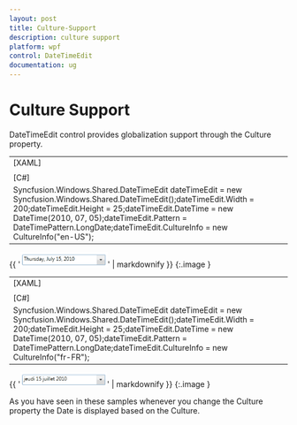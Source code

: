 ```yaml
---
layout: post
title: Culture-Support
description: culture support
platform: wpf
control: DateTimeEdit
documentation: ug
---
```


# Culture Support

DateTimeEdit control provides globalization support through the Culture property. 



<table>
<tr>
<td>
[XAML]</td></tr>
<tr>
<td>
<syncfusion:DateTimeEdit x:Name="dateTimeEdit" Height="25" Width="200"                          DateTime="07/15/2010" Pattern="LongDate" CultureInfo="en-US"/></td></tr>
<tr>
<td>
[C#]</td></tr>
<tr>
<td>
Syncfusion.Windows.Shared.DateTimeEdit dateTimeEdit = new                           Syncfusion.Windows.Shared.DateTimeEdit();dateTimeEdit.Width = 200;dateTimeEdit.Height = 25;dateTimeEdit.DateTime = new DateTime(2010, 07, 05);dateTimeEdit.Pattern = DateTimePattern.LongDate;dateTimeEdit.CultureInfo = new CultureInfo("en-US");</td></tr>
</table>


{{ '![](Culture-Support_images/Culture-Support_img1.png)' | markdownify }}
{:.image }




<table>
<tr>
<td>
[XAML]</td></tr>
<tr>
<td>
<syncfusion:DateTimeEdit x:Name="dateTimeEdit" Height="25" Width="200"                          DateTime="07/15/2010" Pattern="LongDate" CultureInfo="fr-FR"/></td></tr>
<tr>
<td>
[C#]</td></tr>
<tr>
<td>
Syncfusion.Windows.Shared.DateTimeEdit dateTimeEdit = new                           Syncfusion.Windows.Shared.DateTimeEdit();dateTimeEdit.Width = 200;dateTimeEdit.Height = 25;dateTimeEdit.DateTime = new DateTime(2010, 07, 05);dateTimeEdit.Pattern = DateTimePattern.LongDate;dateTimeEdit.CultureInfo = new CultureInfo("fr-FR");</td></tr>
</table>


{{ '![](Culture-Support_images/Culture-Support_img2.png)' | markdownify }}
{:.image }




As you have seen in these samples whenever you change the Culture property the Date is displayed based on the Culture.

